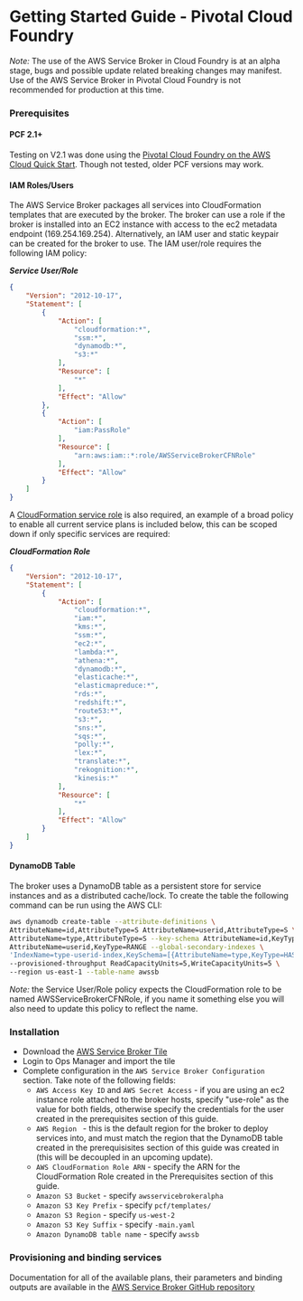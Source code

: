 # Getting Started Guide - Pivotal Cloud Foundry

*Note:* The use of the AWS Service Broker in Cloud Foundry is at an alpha stage, bugs and possible update related breaking 
changes may manifest. Use of the AWS Service Broker in Pivotal Cloud Foundry is not recommended for production at this 
time.

### Prerequisites

#### PCF 2.1+

Testing on V2.1 was done using the [Pivotal Cloud Foundry on the AWS Cloud Quick Start](https://aws.amazon.com/quickstart/architecture/pivotal-cloud-foundry/). 
Though not tested, older PCF versions may work.

#### IAM Roles/Users

The AWS Service Broker packages all services into CloudFormation templates that are executed by the broker. The broker 
can use a role if the broker is installed into an EC2 instance with access to the ec2 metadata endpoint 
(169.254.169.254). Alternatively, an IAM user and static keypair can be created for the broker to use. The IAM user/role 
requires the following IAM policy:

***Service User/Role***
```json
{
    "Version": "2012-10-17",
    "Statement": [
        {
            "Action": [
                "cloudformation:*",
                "ssm:*",
                "dynamodb:*",
                "s3:*"
            ],
            "Resource": [
                "*"
            ],
            "Effect": "Allow"
        },
        {
            "Action": [
                "iam:PassRole"
            ],
            "Resource": [
                "arn:aws:iam::*:role/AWSServiceBrokerCFNRole"
            ],
            "Effect": "Allow"
        }
    ]
}
```

A [CloudFormation service role](https://docs.aws.amazon.com/AWSCloudFormation/latest/UserGuide/using-iam-servicerole.html) 
is also required, an example of a broad policy to enable all current service plans is included below, this can be scoped 
down if only specific services are required:

***CloudFormation Role***
```json
{
    "Version": "2012-10-17",
    "Statement": [
        {
            "Action": [
                "cloudformation:*",
                "iam:*",
                "kms:*",
                "ssm:*",
                "ec2:*",
                "lambda:*",
                "athena:*",
                "dynamodb:*",
                "elasticache:*",
                "elasticmapreduce:*",
                "rds:*",
                "redshift:*",
                "route53:*",
                "s3:*",
                "sns:*",
                "sqs:*",
                "polly:*",
                "lex:*",
                "translate:*",
                "rekognition:*",
                "kinesis:*"
            ],
            "Resource": [
                "*"
            ],
            "Effect": "Allow"
        }
    ]
}
```

#### DynamoDB Table

The broker uses a DynamoDB table as a persistent store for service instances and as a distributed cache/lock. To create 
the table the following command can be run using the AWS CLI:

```bash
aws dynamodb create-table --attribute-definitions \
AttributeName=id,AttributeType=S AttributeName=userid,AttributeType=S \
AttributeName=type,AttributeType=S --key-schema AttributeName=id,KeyType=HASH \
AttributeName=userid,KeyType=RANGE --global-secondary-indexes \
'IndexName=type-userid-index,KeySchema=[{AttributeName=type,KeyType=HASH},{AttributeName=userid,KeyType=RANGE}],Projection={ProjectionType=INCLUDE,NonKeyAttributes=[id,userid,type,locked]},ProvisionedThroughput={ReadCapacityUnits=5,WriteCapacityUnits=5}' \
--provisioned-throughput ReadCapacityUnits=5,WriteCapacityUnits=5 \
--region us-east-1 --table-name awssb
```

*Note:* the Service User/Role policy expects the CloudFormation role to be named AWSServiceBrokerCFNRole, if you name it 
something else you will also need to update this policy to reflect the name.

### Installation

* Download the [AWS Service Broker Tile](https://awsservicebrokeralpha.s3.amazonaws.com/pcf/aws-service-broker-latest.pivotal)
* Login to Ops Manager and import the tile
* Complete configuration in the `AWS Service Broker Configuration` section. Take note of the following fields:
  * `AWS Access Key ID` and `AWS Secret Access` - if you are using an ec2 instance role attached to the broker hosts, 
  specify "use-role" as the value for both fields, otherwise specify the credentials for the user created in the 
  prerequisites section of this guide.
  * `AWS Region ` - this is the default region for the broker to deploy services into, and must match the region that the 
  DynamoDB table created in the prerequisisites section of this guide was created in (this will be decoupled in an upcoming update).
  * `AWS CloudFormation Role ARN` - specify the ARN for the CloudFormation Role created in the Prerequisites section of this guide.
  * `Amazon S3 Bucket` - specify `awsservicebrokeralpha`
  * `Amazon S3 Key Prefix` - specify `pcf/templates/`
  * `Amazon S3 Region` - specify `us-west-2`
  * `Amazon S3 Key Suffix` - specify `-main.yaml`
  * `Amazon DynamoDB table name` - specify `awssb`

### Provisioning and binding services

Documentation for all of the available plans, their parameters and binding outputs are available in the 
[AWS Service Broker GitHub repository](https://github.com/awslabs/aws-servicebroker/tree/master/templates)
